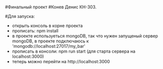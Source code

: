 #Финальный проект
#Конев Денис КН-303.

#Для запуска:
- открыть консоль в корне проекта
- прописать: npm install
- в проекте используеться mongoDB, так что нужен запущеный сервер mongoDB, в проекте подключаюсь к 'mongodb://localhost:27017/my_bar'
- прописать в консоли: npm run start (для старта сервера на localhost:3000)
- теперь можно перейти на http://localhost:3000
